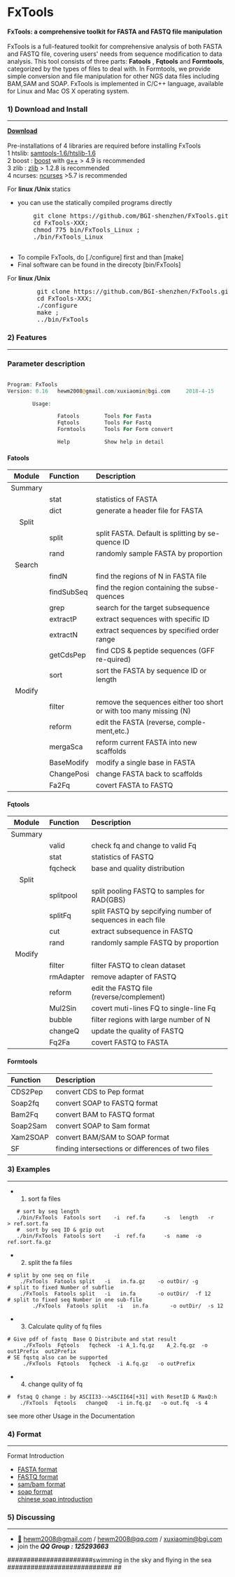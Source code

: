 # FxTools
<b>FxTools: a comprehensive toolkit for FASTA and FASTQ file manipulation</b>
 </br></br> FxTools is a full-featured toolkit for comprehensive analysis of both FASTA and FASTQ file, covering users' needs from sequence modification to data analysis. This tool consists of three parts: **Fatools** , **Fqtools** and **Formtools**, categorized by the types of files to deal with. In Formtools, we provide simple conversion and file manipulation for other NGS data files including BAM,SAM and SOAP.
FxTools is implemented in C/C++ language, available for Linux and Mac OS X operating system. 
###  1) Download and Install
------------
  <b> [Download](https://github.com/BGI-shenzhen/FxTools/archive/v0.16.tar.gz) </b>
  </br> </br> Pre-installations of 4 libraries are required before installing FxTools
  </br> 1 htslib: [samtools-1.6/htslib-1.6](https://sourceforge.net/projects/samtools/files/samtools)
  </br> 2 boost : [boost](http://www.boost.org/) with [g++](https://gcc.gnu.org/) > 4.9 is recommended
  </br> 3 zlib  : [zlib](https://zlib.net/) > 1.2.8 is recommended
  </br> 4 ncurses: [ncurses](https://www.gnu.org/software/ncurses/)  >5.7 is recommended

 For <b>linux /Unix </b>  statics 
- you can use the statically compiled programs directly 
     
 <pre>
       git clone https://github.com/BGI-shenzhen/FxTools.git
       cd FxTools-XXX;  
       chmod 775 bin/FxTools_Linux ; 
       ./bin/FxTools_Linux

</pre>

- To compile FxTools, do [./configure] first and than [make]
- Final software can be found in the direcoty [bin/FxTools]

 For <b>linux /Unix </b>
<pre>
        git clone https://github.com/BGI-shenzhen/FxTools.git
        cd FxTools-XXX;                             
        ./configure
        make ;                    
        ../bin/FxTools                             
</pre>


### 2) Features 
------------

### Parameter description</b>
```php

Program: FxTools
Version: 0.16   hewm2008@gmail.com/xuxiaomin@bgi.com     2018-4-15

        Usage:

                Fatools        Tools For Fasta
                Fqtools        Tools For Fastq
                Formtools      Tools For Form convert

                Help           Show help in detail

```

#### Fatools

|Module |    Function   |       Description                                                |
|:-----:|:--------------|:-----------------------------------------------------------------|
|Summary|               |                                                                  |
|       |stat           |statistics of FASTA                                               |
|       |dict           |generate a header file for FASTA                                  |
| Split |               |                                                                  |
|       |split          |split FASTA. Default is splitting by se-quence ID                 |
|       |rand           |randomly sample FASTA by proportion                               |
| Search|               |                                                                  |
|       |findN          |find the regions of N in FASTA file                               |
|       |findSubSeq     |find the region containing the subse-quences                      |
|       |grep           |search for the target subsequence                                 |
|       |extractP       |extract sequences with specific ID                                |
|       |extractN       |extract sequences by specified order range                        |
|       |getCdsPep      |find CDS & peptide sequences (GFF re-quired)                      |
|       |sort           |sort the FASTA by sequence ID or length                           |
|Modify |                                                                                  |
|       |filter         |remove the sequences either too short or with too many missing (N)|
|       |reform         |edit the FASTA (reverse, comple-ment,etc.)                        |
|       |mergaSca       |reform current FASTA into new scaffolds                           |
|       |BaseModify     |modify a single base in FASTA                                     |
|       |ChangePosi     |change FASTA back to scaffolds                                    |
|       |Fa2Fq          |covert FASTA to FASTQ                                             |

#### Fqtools

|Module |    Function   |       Description                                                |
|:-----:|:--------------|:-----------------------------------------------------------------|
|Summary|               |                                                                  |
|       |valid          |check fq and change to valid Fq                                   |
|       |stat           |statistics of FASTQ                                               |
|       |fqcheck        |base and quality distribution                                     |
| Split |               |                                                                  |
|       |splitpool      |split pooling FASTQ to samples for RAD(GBS)                       |
|       |splitFq        |split FASTQ by sepcifying number of sequences in each file        |
|       |cut            |extract subsequence in FASTQ                                      |
|       |rand           |randomly sample FASTQ by proportion                               |
| Modify|               |                                                                  |
|       |filter         |filter FASTQ to clean dataset                                     |
|       |rmAdapter      |remove adapter of FASTQ                                           |
|       |reform         |edit the FASTQ file (reverse/complement)                          |
|       |Mul2Sin        |covert muti-lines FQ to single-line Fq                            |
|       |bubble         |filter regions with large number of N                             |
|       |changeQ        |update the quality of FASTQ                                       |
|       |Fq2Fa          |covert FASTQ to FASTA                                             |

#### Formtools

|      Function                                                 |                      Description                  |
|:--------------------------------------------------------------|:--------------------------------------------------|
|                   CDS2Pep                                     |      convert CDS to Pep format                    |
|                   Soap2fq                                     |      convert SOAP to FASTQ format                 |
|                   Bam2Fq                                      |      convert BAM to FASTQ format                  |
|                   Soap2Sam                                    |      convert SOAP to Sam format                   |
|                   Xam2SOAP                                    |      convert BAM/SAM to SOAP format               |
|                   SF                                          | finding intersections or differences of two files |

### 3) Examples
------------
* 1) sort fa files
```
   # sort by seq length
   ./bin/FxTools  Fatools sort    -i  ref.fa      -s   length   -r    > ref.sort.fa
   #  sort by seq ID & gzip out 
   ./bin/FxTools  Fatools sort    -i  ref.fa      -s  name  -o  ref.sort.fa.gz
```

* 2) split the fa files
```
# split by one seq on file 
	./FxTools  Fatools split   -i   in.fa.gz    -o outDir/ -g
# split to fixed Number of subflie 
	./FxTools  Fatools split   -i   in.fa       -o outDir/  -f 12 
# split to fixed seq Number in one sub-file 
        ./FxTools  Fatools split   -i   in.fa       -o outDir/  -s 12 
```

* 3) Calculate qulity of fq files
```
# Give pdf of fastq  Base Q Distribute and stat result
	 ./FxTools  Fqtools   fqcheck  -i A_1.fq.gz    A_2.fq.gz  -o out1Prefix  out2Prefix 
# SE fqstq also can be supported 
	 ./FxTools  Fqtools   fqcheck  -i A.fq.gz   -o outPrefix 
```

* 4) change qulity of fq 
```
#  fstaq Q change : by ASCII33-->ASCII64[+31] with ResetID & MaxQ:h
	./FxTools  Fqtools   changeQ   -i in.fq.gz   -o out.fq  -s 4 
```

see more other Usage in the Documentation

### 4) Format
------------
Format Introduction
* [FASTA format](https://en.wikipedia.org/wiki/FASTA_format)
* [FASTQ format](https://en.wikipedia.org/wiki/FASTQ_format)
* [sam/bam format](https://samtools.github.io/hts-specs/SAMv1.pdf)
* [soap format](http://soap.genomics.org.cn/soapaligner.html)   
     [chinese soap introduction](http://blog.sina.com.cn/s/blog_70b2b6020101b609.html)


### 5) Discussing
------------
- [:email:](https://github.com/BGI-shenzhen/FxTools) hewm2008@gmail.com / hewm2008@qq.com / xuxiaomin@bgi.com
- join the<b><i> QQ Group : 125293663</b></i>


######################swimming in the sky and flying in the sea ########################### ##


